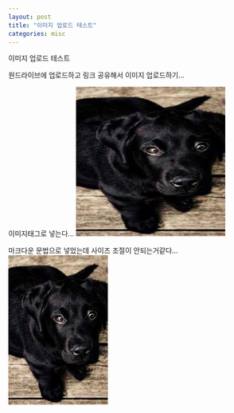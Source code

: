 ```yaml
---
layout: post
title: "이미지 업로드 테스트"
categories: misc
---
```


이미지 업로드 테스트

원드라이브에 업로드하고 링크 공유해서 이미지 업로드하기...

이미지태그로 넣는다... <img src="../assets/image/2022-12-20-editor-with-ia-writer-image-upload/dog.jpg" width="300px" height="300px"/>

마크다운 문법으로 넣었는데 사이즈 조절이 안되는거같다... ![](../assets/image/2022-12-20-editor-with-ia-writer-image-upload/dog.jpg)
